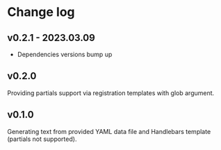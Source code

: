 # Change log

## v0.2.1 - 2023.03.09

- Dependencies versions bump up

## v0.2.0

Providing partials support via registration templates with glob argument.

## v0.1.0

Generating text from provided YAML data file and Handlebars template (partials not supported).
